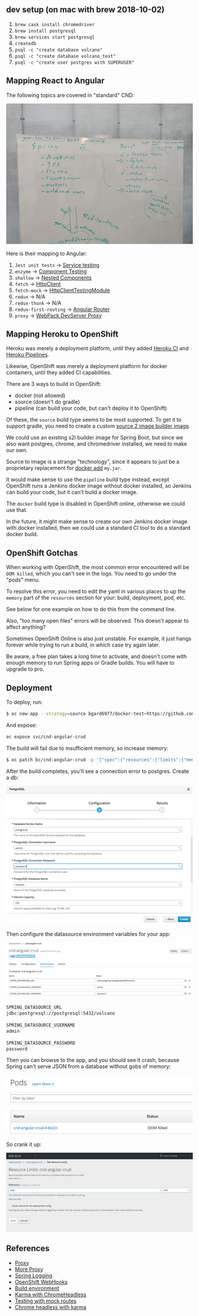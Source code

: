 
## dev setup (on mac with brew 2018-10-02)

1. `brew cask install chromedriver`
1. `brew install postgresql`
1. `brew services start postgresql`
1. `createdb`
1. `psql -c "create database volcano"`
1. `psql -c "create database volcano_test"`
1. `psql -c "create user postgres with SUPERUSER"`

## Mapping React to Angular

The following topics are covered in "standard" CND:

![topics](img/topics.jpg)

Here is their mapping to Angular:

1. `Jest unit tests` -> [Service testing](https://angular.io/guide/testing#service-tests)
1. `enzyme` -> [Component Testing](https://angular.io/guide/testing#component-dom-testing) 
1. `shallow` -> [Nested Components](https://angular.io/guide/testing#nested-component-testshttps://angular.io/guide/testing#nested-component-tests)
1. `fetch` -> [HttpClient](https://angular.io/guide/http#httpclient)
1. `fetch-mock` -> [HttpClientTestingModule](http://www.syntaxsuccess.com/viewarticle/mocking-http-request-with-httpclient-in-angular)
1. `redux` -> N/A
1. `redux-thunk` -> N/A
1. `redux-first-routing` -> [Angular Router](https://angular.io/guide/router)
1. `proxy` -> [WebPack DevServer Proxy](https://juristr.com/blog/2016/11/configure-proxy-api-angular-cli/)

## Mapping Heroku to OpenShift

Heroku was merely a deployment platform, until they added [Heroku CI](https://devcenter.heroku.com/articles/heroku-ci) and [Heroku Pipelines](https://devcenter.heroku.com/articles/pipelines).

Likewise, OpenShift was merely a deployment platform for docker containers, until they added CI capabilities.

There are 3 ways to build in OpenShift:

- docker (not allowed)
- source (doesn't do gradle)
- pipeline (can build your code, but can't deploy it to OpenShift)

Of these, the `source` build type seems to be most supported. To get it to support gradle, you need to create a custom [source 2 image builder image](https://blog.openshift.com/create-s2i-builder-image/).

We could use an existing s2i builder image for Spring Boot, but since we also want postgres, chrome, and chromedriver installed, we need to make our own.

Source to image is a strange "technology", since it appears to just be a proprietary replacement for [docker add](https://docs.docker.com/engine/reference/builder/#add) `my.jar`.

It would make sense to use the `pipeline` build type instead, except OpenShift runs a Jenkins docker image without docker installed, so Jenkins can build your code, but it can't build a docker image.

The `docker` build type is disabled in OpenShift online, otherwise we could use that.

In the future, it might make sense to create our own Jenkins docker image with docker installed, then we could use a standard CI tool to do a standard docker build.

## OpenShift Gotchas

When working with OpenShift, the most common error encountered will be `OOM killed`, which you can't see in the logs. You need to go under the "pods" menu.

To resolve this error, you need to edit the yaml in various places to up the `memory` part of the `resources` section for your: build, deployment, pod, etc.

See below for one example on how to do this from the command line.

Also, "too many open files" errors will be observed. This doesn't appear to affect anything?

Sometimes OpenShift Online is also just unstable. For example, it just hangs forever while trying to run a build, in which case try again later.

Be aware, a free plan takes a long time to activate, and doesn't come with enough memory to run Spring apps or Gradle builds. You will have to upgrade to pro.

## Deployment

To deploy, run:

```sh
$ oc new-app --strategy=source bgard6977/docker-test~https://github.com/gSchool/cnd-angular-crud
```

And expose:

```sh
oc expose svc/cnd-angular-crud
```

The build will fail due to insufficient memory, so increase memory:

```sh
$ oc patch bc/cnd-angular-crud -p '{"spec":{"resources":{"limits":{"memory":"1500Mi"}}}}'
```

After the build completes, you'll see a connection error to postgres. Create a db:

![create db](img/create_db.png)

Then configure the datasource environment variables for your app:

![datasource](img/datasource.png)

```
SPRING_DATASOURCE_URL
jdbc:postgresql://postgresql:5432/volcano

SPRING_DATASOURCE_USERNAME
admin

SPRING_DATASOURCE_PASSWORD
password
```

Then you can browse to the app, and you should see it crash, because Spring can't serve JSON from a database without gobs of memory:

![oom](img/oom.png)

So crank it up:

![mem](img/resource_limits.png)

## References

- [Proxy](https://juristr.com/blog/2016/11/configure-proxy-api-angular-cli/)
- [More Proxy](https://github.com/angular/angular-cli/blob/master/docs/documentation/stories/proxy.md)
- [Spring Logging](https://www.javadevjournal.com/spring/log-incoming-requests-spring/)
- [OpenShift WebHooks](https://docs.openshift.com/container-platform/3.5/dev_guide/builds/triggering_builds.html)
- [Build environment](https://github.com/bgard6977/docker-test)
- [Karma with ChromeHeadless](https://gist.github.com/wingsuitist/c2c3095b855e9f1054d39df13a317f52)
- [Testing with mock routes](https://stackoverflow.com/questions/39577920/angular-2-unit-testing-components-with-routerlink)
- [Chrome headless with karma](https://cvuorinen.net/2017/05/running-angular-tests-in-headless-chrome/)
